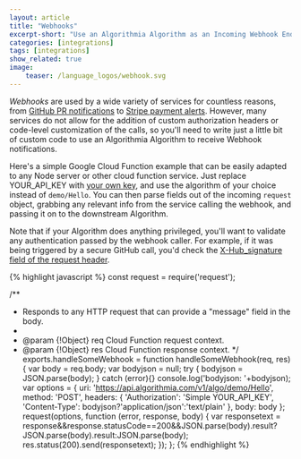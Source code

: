 ```yaml
---
layout: article
title: "Webhooks"
excerpt-short: "Use an Algorithmia Algorithm as an Incoming Webhook Endpoint"
categories: [integrations]
tags: [integrations]
show_related: true
image:
    teaser: /language_logos/webhook.svg
---
```


*Webhooks* are used by a wide variety of services for countless reasons, from [GitHub PR notifications](https://developer.github.com/webhooks/) to [Stripe payment alerts](https://stripe.com/docs/webhooks).  However, many services do not allow for the addition of custom authorization headers or code-level customization of the calls, so you'll need to write just a little bit of custom code to use an Algorithmia Algorithm to receive Webhook notifications.

Here's a simple Google Cloud Function example that can be easily adapted to any Node server or other cloud function service.  Just replace YOUR_API_KEY with [your own key](https://algorithmia.com/user#credentials), and use the algorithm of your choice instead of `demo/Hello`.  You can then parse fields out of the incoming `request` object, grabbing any relevant info from the service calling the webhook, and passing it on to the downstream Algorithm.

Note that if your Algorithm does anything privileged, you'll want to validate any authentication passed by the webhook caller.  For example, if it was being triggered by a secure GitHub call, you'd check the [X-Hub_signature field of the request header](https://developer.github.com/webhooks/securing/).

{% highlight javascript %}
const request = require('request');

/**
 * Responds to any HTTP request that can provide a "message" field in the body.
 *
 * @param {!Object} req Cloud Function request context.
 * @param {!Object} res Cloud Function response context.
 */
exports.handleSomeWebhook = function handleSomeWebhook(req, res) {
  var body = req.body;
  var bodyjson = null;
  try {
    bodyjson = JSON.parse(body);
  } catch (error){}
  console.log('bodyjson: '+bodyjson);
  var options = {
    uri: 'https://api.algorithmia.com/v1/algo/demo/Hello',
    method: 'POST',
    headers: {
      'Authorization': 'Simple YOUR_API_KEY',
      'Content-Type': bodyjson?'application/json':'text/plain'
    },
    body: body
  };
  request(options, function (error, response, body) {
    var responsetext = response&&response.statusCode==200&&JSON.parse(body).result?JSON.parse(body).result:JSON.parse(body);
    res.status(200).send(responsetext);
  });
};
{% endhighlight %}
